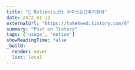 ```yaml
---
title: "📄 Notion(노션) 자주쓰는단축키정리"
date: 2022-01-11
externalUrl: "https://takeheed.tistory.com/9"
summary: "Post on Tistory"
tags: ['usage', 'notion']
showReadingTime: false
_build:
  render: never
  list: local
---
```

